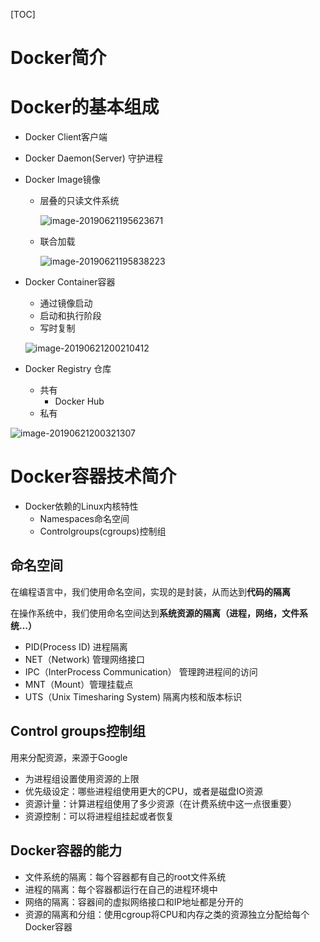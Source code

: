 [TOC]

# Docker简介





# Docker的基本组成

* Docker Client客户端

* Docker Daemon(Server) 守护进程

* Docker Image镜像

  * 层叠的只读文件系统

    ![image-20190621195623671](https://github.com/chenyansong1/note/blob/master/images/docker/image-20190621195623671.png)

  * 联合加载

    ![image-20190621195838223](https://github.com/chenyansong1/note/blob/master/images/docker/image-20190621195838223.png)

    

* Docker Container容器

  * 通过镜像启动
  * 启动和执行阶段
  * 写时复制

  ![image-20190621200210412](https://github.com/chenyansong1/note/blob/master/images/docker/image-20190621200210412.png)

* Docker Registry 仓库

  * 共有
    * Docker Hub
  * 私有



![image-20190621200321307](https://github.com/chenyansong1/note/blob/master/images/docker/image-20190621200321307.png)





# Docker容器技术简介

* Docker依赖的Linux内核特性
  * Namespaces命名空间
  * Controlgroups(cgroups)控制组

## 命名空间

在编程语言中，我们使用命名空间，实现的是封装，从而达到**代码的隔离**

在操作系统中，我们使用命名空间达到**系统资源的隔离（进程，网络，文件系统...）**

* PID(Process ID) 进程隔离
* NET（Network) 管理网络接口
* IPC（InterProcess Communication） 管理跨进程间的访问
* MNT（Mount）管理挂载点
* UTS（Unix Timesharing System) 隔离内核和版本标识



## Control groups控制组

用来分配资源，来源于Google

* 为进程组设置使用资源的上限
* 优先级设定：哪些进程组使用更大的CPU，或者是磁盘IO资源
* 资源计量：计算进程组使用了多少资源（在计费系统中这一点很重要）
* 资源控制：可以将进程组挂起或者恢复



## Docker容器的能力

* 文件系统的隔离：每个容器都有自己的root文件系统
* 进程的隔离：每个容器都运行在自己的进程环境中
* 网络的隔离：容器间的虚拟网络接口和IP地址都是分开的
* 资源的隔离和分组：使用cgroup将CPU和内存之类的资源独立分配给每个Docker容器







